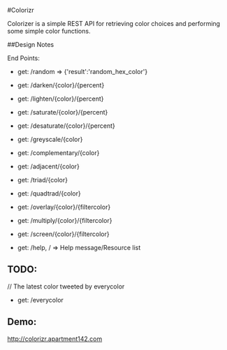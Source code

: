 #Colorizr

Colorizer is a simple REST API for retrieving color choices and performing some simple color functions.

##Design Notes

End Points:

 * get: /random => {'result':'random_hex_color'}
 * get: /darken/{color}/{percent}
 * get: /lighten/{color}/{percent}
 * get: /saturate/{color}/{percent}
 * get: /desaturate/{color}/{percent}
 * get: /greyscale/{color}

 * get: /complementary/{color}
 * get: /adjacent/{color}
 * get: /triad/{color}
 * get: /quadtrad/{color}

 * get: /overlay/{color}/{filtercolor}
 * get: /multiply/{color}/{filtercolor}
 * get: /screen/{color}/{filtercolor}

 * get: /help, / => Help message/Resource list

## TODO:

 // The latest color tweeted by everycolor
 * get: /everycolor

## Demo:
 http://colorizr.apartment142.com
